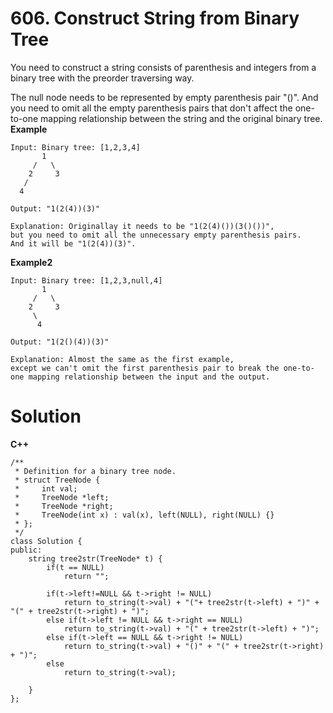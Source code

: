 # 606. Construct String from Binary Tree
You need to construct a string consists of parenthesis and integers from a binary tree with the preorder traversing way.

The null node needs to be represented by empty parenthesis pair "()". And you need to omit all the empty parenthesis pairs that don't affect the one-to-one mapping relationship between the string and the original binary tree.
**Example**
```
Input: Binary tree: [1,2,3,4]
       1
     /   \
    2     3
   /    
  4     

Output: "1(2(4))(3)"

Explanation: Originallay it needs to be "1(2(4)())(3()())", 
but you need to omit all the unnecessary empty parenthesis pairs. 
And it will be "1(2(4))(3)".
```

**Example2**
```
Input: Binary tree: [1,2,3,null,4]
       1
     /   \
    2     3
     \  
      4 

Output: "1(2()(4))(3)"

Explanation: Almost the same as the first example, 
except we can't omit the first parenthesis pair to break the one-to-one mapping relationship between the input and the output.

```

# Solution
**C++**
```
/**
 * Definition for a binary tree node.
 * struct TreeNode {
 *     int val;
 *     TreeNode *left;
 *     TreeNode *right;
 *     TreeNode(int x) : val(x), left(NULL), right(NULL) {}
 * };
 */
class Solution {
public:
    string tree2str(TreeNode* t) {
        if(t == NULL)
            return "";

        if(t->left!=NULL && t->right != NULL)
            return to_string(t->val) + "("+ tree2str(t->left) + ")" + "(" + tree2str(t->right) + ")";
        else if(t->left != NULL && t->right == NULL)
            return to_string(t->val) + "(" + tree2str(t->left) + ")";
        else if(t->left == NULL && t->right != NULL)
            return to_string(t->val) + "()" + "(" + tree2str(t->right) + ")";
        else
            return to_string(t->val);
                                                                               
    }
};
```

